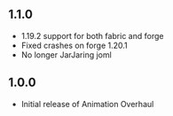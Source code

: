 ## 1.1.0
- 1.19.2 support for both fabric and forge
- Fixed crashes on forge 1.20.1 
- No longer JarJaring joml

## 1.0.0
- Initial release of Animation Overhaul